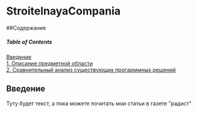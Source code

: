 # StroitelnayaCompania
##Содержание
##### Table of Contents  
 [Введение](#introduction)  
 [1. Описание предметной области](#domainDescription)  
 [2. Сравнительный анализ существующих прогарммных решений](#existingSoftware)  

 <a name="introduction"/>

 ## Введение
 Туту будет текст, а пока можете почитать мои статьи в газете "радист"

